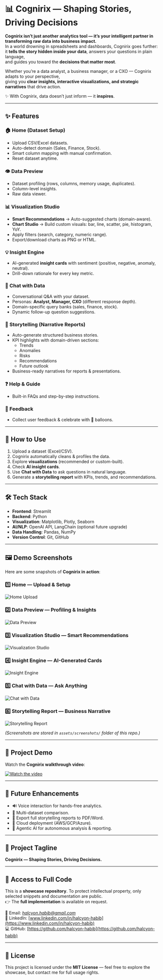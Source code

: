# 📊 Cognirix — Shaping Stories, Driving Decisions  

**Cognirix isn’t just another analytics tool — it’s your intelligent partner in transforming raw data into business impact.**  
In a world drowning in spreadsheets and dashboards, Cognirix goes further:  
it **tells the story hidden inside your data**, answers your questions in plain language,  
and guides you toward the **decisions that matter most**.  

Whether you’re a data analyst, a business manager, or a CXO — Cognirix adapts to your perspective,  
giving you **clear insights, interactive visualizations, and strategic narratives** that drive action.  

✨ With Cognirix, data doesn’t just inform — it **inspires**.  

---

## ✨ Features  

### 🏠 Home (Dataset Setup)  
- Upload CSV/Excel datasets.  
- Auto-detect domain (Sales, Finance, Stock).  
- Smart column mapping with manual confirmation.  
- Reset dataset anytime.  

### 👁️ Data Preview  
- Dataset profiling (rows, columns, memory usage, duplicates).  
- Column-level insights.  
- Raw data viewer.  

### 📊 Visualization Studio  
- **Smart Recommendations** → Auto-suggested charts (domain-aware).  
- **Chart Studio** → Build custom visuals: bar, line, scatter, pie, histogram, YoY.  
- Apply filters (search, category, numeric range).  
- Export/download charts as PNG or HTML.  

### 💡 Insight Engine  
- AI-generated **insight cards** with sentiment (positive, negative, anomaly, neutral).  
- Drill-down rationale for every key metric.  

### 💬 Chat with Data  
- Conversational Q&A with your dataset.  
- Personas: **Analyst, Manager, CXO** (different response depth).  
- Domain-specific query banks (sales, finance, stock).  
- Dynamic follow-up question suggestions.  

### 📖 Storytelling (Narrative Reports)  
- Auto-generate structured business stories.  
- KPI highlights with domain-driven sections:  
  - Trends  
  - Anomalies  
  - Risks  
  - Recommendations  
  - Future outlook  
- Business-ready narratives for reports & presentations.  

### ❓ Help & Guide  
- Built-in FAQs and step-by-step instructions.  

### 📝 Feedback  
- Collect user feedback & celebrate with 🎈 balloons.  

---

## 🚀 How to Use  

1. Upload a dataset (Excel/CSV).  
2. Cognirix automatically cleans & profiles the data.  
3. Explore **visualizations** (recommended or custom-built).  
4. Check **AI insight cards**.  
5. Use **Chat with Data** to ask questions in natural language.  
6. Generate a **storytelling report** with KPIs, trends, and recommendations.  

---

## 🛠️ Tech Stack  

- **Frontend**: Streamlit  
- **Backend**: Python  
- **Visualization**: Matplotlib, Plotly, Seaborn  
- **AI/NLP**: OpenAI API, LangChain (optional future upgrade)  
- **Data Handling**: Pandas, NumPy  
- **Version Control**: Git, GitHub  

---

## 🖼️ Demo Screenshots  

Here are some snapshots of **Cognirix in action**:  

### 1️⃣ Home — Upload & Setup  
![Home Upload](assets/screenshots/home.png)  

### 2️⃣ Data Preview — Profiling & Insights  
![Data Preview](assets/screenshots/preview.png)  

### 3️⃣ Visualization Studio — Smart Recommendations  
![Visualization Studio](assets/screenshots/visualization.png)  

### 4️⃣ Insight Engine — AI-Generated Cards  
![Insight Engine](assets/screenshots/insights.png)  

### 5️⃣ Chat with Data — Ask Anything  
![Chat with Data](assets/screenshots/chat.png)  

### 6️⃣ Storytelling Report — Business Narrative  
![Storytelling Report](assets/screenshots/storytelling.png)  

*(Screenshots are stored in `assets/screenshots/` folder of this repo.)*  

---

## 🎥 Project Demo  

Watch the **Cognirix walkthrough video**:  

[![Watch the video](assets/screenshots/demo-thumbnail.png)](assets/demo/demo.mp4)  

---

## 📌 Future Enhancements  

- 🔊 Voice interaction for hands-free analytics.  
- 📂 Multi-dataset comparison.  
- 📑 Export full storytelling reports to PDF/Word.  
- 📡 Cloud deployment (AWS/GCP/Azure).  
- 🤖 Agentic AI for autonomous analysis & reporting.  

---

## 📑 Project Tagline  

**Cognirix — Shaping Stories, Driving Decisions.**  

---

## 🤝 Access to Full Code  

This is a **showcase repository**. To protect intellectual property, only selected snippets and documentation are public.  
👉 The **full implementation** is available on request.  

📧 Email: *halcyon.habib@gmail.com*  
🔗 LinkedIn: [www.linkedin.com/in/halcyon-habib](https://www.linkedin.com/in/halcyon-habib)  
💻 GitHub: [https://github.com/halcyon-habib](https://github.com/halcyon-habib)  

---

## 📝 License  

This project is licensed under the **MIT License** — feel free to explore the showcase, but contact me for full usage rights.  
